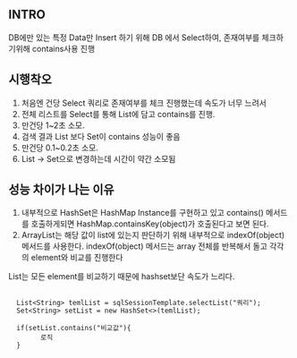 ## INTRO
DB에만 있는 특정 Data만 Insert 하기 위해 DB 에서 Select하여, 존재여부를 체크하기위해 contains사용 진행  

## 시행착오

1. 처음엔 건당 Select 쿼리로 존재여부를 체크 진행했는데 속도가 너무 느려서   
2. 전체 리스트를 Select를 통해 List<String>에 담고 contains를 진행.
3. 만건당 1~2초 소모.
4. 검색 결과 List<String> 보다 Set<String>이 contains 성능이 좋음 
5. 만건당 0.1~0.2초 소모.
6. List -> Set으로 변경하는데 시간이 약간 소모됨

## 성능 차이가 나는 이유

1. 내부적으로 HashSet은 HashMap Instance를 구현하고 있고 contains() 메서드를 호출하게되면 HashMap.containsKey(object)가 호출된다고 보면 된다.
2. ArrayList는 해당 값이 list에 있는지 판단하기 위해 내부적으로 indexOf(object) 메서드를 사용한다. indexOf(object) 메서드는 array 전체를 반복해서 돌고 각각의 element와 비교를 진행한다

List는 모든 element를 비교하기 때문에 hashset보단 속도가 느리다.

~~~

  List<String> temlList = sqlSessionTemplate.selectList("쿼리");
  Set<String> setList = new HashSet<>(temlList);

  if(setList.contains("비교값"){
        로직
  }
~~~
